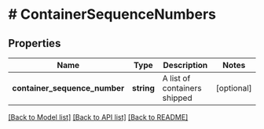 # # ContainerSequenceNumbers

## Properties

Name | Type | Description | Notes
------------ | ------------- | ------------- | -------------
**container_sequence_number** | **string** | A list of containers shipped | [optional]

[[Back to Model list]](../../README.md#models) [[Back to API list]](../../README.md#endpoints) [[Back to README]](../../README.md)

